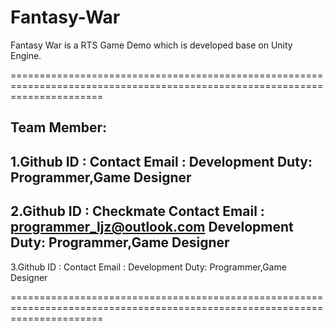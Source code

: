 # Fantasy-War
Fantasy War is a RTS Game Demo which is developed base on Unity Engine.

============================================================================================================================

Team Member:
----------------------------------------------------------------------------------------------------------------------------
1.Github  ID      :
  Contact Email   : 
  Development Duty: Programmer,Game Designer
----------------------------------------------------------------------------------------------------------------------------
2.Github  ID      : Checkmate
  Contact Email   : programmer_ljz@outlook.com
  Development Duty: Programmer,Game Designer
----------------------------------------------------------------------------------------------------------------------------
3.Github  ID      :
  Contact Email   : 
  Development Duty: Programmer,Game Designer

============================================================================================================================
